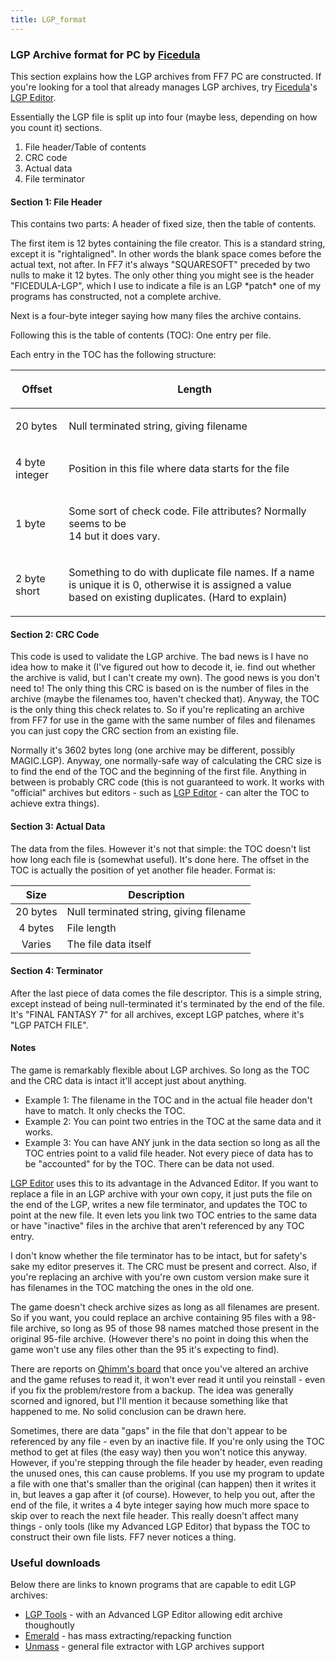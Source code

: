 ```yaml
---
title: LGP_format
---
```


### LGP Archive format for PC by [Ficedula](../User:Ficedula.md)

This section explains how the LGP archives from FF7 PC are constructed. If you're looking for a tool that already manages LGP archives, try [Ficedula](../User:Ficedula.md)'s [LGP Editor](http://sylphds.net/f2k3/index.html).

Essentially the LGP file is split up into four (maybe less, depending on how you count it) sections.

1.  File header/Table of contents
2.  CRC code
3.  Actual data
4.  File terminator

#### Section 1: File Header

This contains two parts: A header of fixed size, then the table of contents.

The first item is 12 bytes containing the file creator. This is a standard string, except it is "rightaligned". In other words the blank space comes before the actual text, not after. In FF7 it's always "SQUARESOFT" preceded by two nulls to make it 12 bytes. The only other thing you might see is the header "FICEDULA-LGP", which I use to indicate a file is an LGP \*patch\* one of my programs has constructed, not a complete archive.

Next is a four-byte integer saying how many files the archive contains.

Following this is the table of contents (TOC): One entry per file.

Each entry in the TOC has the following structure:

<table><thead><tr class="header"><th><p>Offset</p></th><th><p>Length</p></th></tr></thead><tbody><tr class="odd"><td><p>20 bytes</p></td><td><p>Null terminated string, giving filename</p></td></tr><tr class="even"><td><p>4 byte integer</p></td><td><p>Position in this file where data starts for the file</p></td></tr><tr class="odd"><td><p>1 byte</p></td><td><p>Some sort of check code. File attributes? Normally seems to be<br />
14 but it does vary.</p></td></tr><tr class="even"><td><p>2 byte short</p></td><td><p>Something to do with duplicate file names. If a name is unique it is 0, otherwise it is assigned a value based on existing duplicates. (Hard to explain)</p></td></tr></tbody></table>

#### Section 2: CRC Code

This code is used to validate the LGP archive. The bad news is I have no idea how to make it (I've figured out how to decode it, ie. find out whether the archive is valid, but I can't create my own). The good news is you don't need to! The only thing this CRC is based on is the number of files in the archive (maybe the filenames too, haven't checked that). Anyway, the TOC is the only thing this check relates to. So if you're replicating an archive from FF7 for use in the game with the same number of files and filenames you can just copy the CRC section from an existing file.

Normally it's 3602 bytes long (one archive may be different, possibly MAGIC.LGP). Anyway, one normally-safe way of calculating the CRC size is to find the end of the TOC and the beginning of the first file. Anything in between is probably CRC code (this is not guaranteed to work. It works with "official" archives but editors - such as [LGP Editor](http://www.ficedula.com/) - can alter the TOC to achieve extra things).

#### Section 3: Actual Data

The data from the files. However it's not that simple: the TOC doesn't list how long each file is (somewhat useful). It's done here. The offset in the TOC is actually the position of yet another file header. Format is:

|   Size   | Description                             |
|:--------:|-----------------------------------------|
| 20 bytes | Null terminated string, giving filename |
| 4 bytes  | File length                             |
|  Varies  | The file data itself                    |

#### Section 4: Terminator

After the last piece of data comes the file descriptor. This is a simple string, except instead of being null-terminated it's terminated by the end of the file. It's "FINAL FANTASY 7" for all archives, except LGP patches, where it's "LGP PATCH FILE".

#### Notes

The game is remarkably flexible about LGP archives. So long as the TOC and the CRC data is intact it'll accept just about anything.

-   Example 1: The filename in the TOC and in the actual file header don't have to match. It only checks the TOC.
-   Example 2: You can point two entries in the TOC at the same data and it works.
-   Example 3: You can have ANY junk in the data section so long as all the TOC entries point to a valid file header. Not every piece of data has to be "accounted" for by the TOC. There can be data not used.

[LGP Editor](http://www.ficedula.com/) uses this to its advantage in the Advanced Editor. If you want to replace a file in an LGP archive with your own copy, it just puts the file on the end of the LGP, writes a new file terminator, and updates the TOC to point at the new file. It even lets you link two TOC entries to the same data or have "inactive" files in the archive that aren't referenced by any TOC entry.

I don't know whether the file terminator has to be intact, but for safety's sake my editor preserves it. The CRC must be present and correct. Also, if you're replacing an archive with you're own custom version make sure it has filenames in the TOC matching the ones in the old one.

The game doesn't check archive sizes as long as all filenames are present. So if you want, you could replace an archive containing 95 files with a 98-file archive, so long as 95 of those 98 names matched those present in the original 95-file archive. (However there's no point in doing this when the game won't use any files other than the 95 it's expecting to find).

There are reports on [Qhimm's board](http://forums.qhimm.com/) that once you've altered an archive and the game refuses to read it, it won't ever read it until you reinstall - even if you fix the problem/restore from a backup. The idea was generally scorned and ignored, but I'll mention it because something like that happened to me. No solid conclusion can be drawn here.

Sometimes, there are data "gaps" in the file that don't appear to be referenced by any file - even by an inactive file. If you're only using the TOC method to get at files (the easy way) then you won't notice this anyway. However, if you're stepping through the file header by header, even reading the unused ones, this can cause problems. If you use my program to update a file with one that's smaller than the original (can happen) then it writes it in, but leaves a gap after it (of course). However, to help you out, after the end of the file, it writes a 4 byte integer saying how much more space to skip over to reach the next file header. This really doesn't affect many things - only tools (like my Advanced LGP Editor) that bypass the TOC to construct their own file lists. FF7 never notices a thing.

### Useful downloads

Below there are links to known programs that are capable to edit LGP archives:

-   [LGP Tools](http://www.sylphds.net/f2k3/programs/lgptools/lgptools160.zip) - with an Advanced LGP Editor allowing edit archive thoughoutly
-   [Emerald](http://elentor.com/Projetos/FF7-Tools/Extracting/Emerald.zip) - has mass extracting/repacking function
-   [Unmass](http://mirex.mypage.sk/index.php?selected=1#Unmass) - general file extractor with LGP archives support
